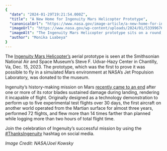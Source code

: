 ```yaml
---
{
  "date": "2024-01-29T19:21:54.000Z",
  "title": "A New Home for Ingenuity Mars Helicopter Prototype",
  "canonicalUrl": "https://www.nasa.gov/image-article/a-new-home-for-ingenuity-mars-helicopter-prototype/",
  "imageUrl": "https://www.nasa.gov/wp-content/uploads/2024/01/53399676593-57707b89f8-o.jpg",
  "imageAlt": "The Ingenuity Mars Helicopter prototype sits on a round, gray surface. Sunlight glints off of one of its blades. The blades are stacked vertically on a thin column. Four thin legs with white tips are attached to the column. A bundle of wires protrudes from the helicopter and rests on the table.",
  "author": "Monika Luabeya"
}
---
```


The [Ingenuity Mars Helicopter’s](https://mars.nasa.gov/technology/helicopter/) aerial prototype is seen at the Smithsonian National Air and Space Museum’s Steve F. Udvar-Hazy Center in Chantilly, Va, Dec. 15, 2023. The prototype, which was the first to prove it was possible to fly in a simulated Mars environment at NASA’s Jet Propulsion Laboratory, was donated to the museum.

Ingenuity’s history-making mission on Mars [recently came to an end](https://www.nasa.gov/news-release/after-three-years-on-mars-nasas-ingenuity-helicopter-mission-ends/) after one or more of its rotor blades sustained damage during landing, rendering it incapable of flight. Originally designed as a technology demonstration to perform up to five experimental test flights over 30 days, the first aircraft on another world operated from the Martian surface for almost three years, performed 72 flights, and flew more than 14 times farther than planned while logging more than two hours of total flight time.

Join the celebration of Ingenuity’s successful mission by using the [#ThanksIngenuity](https://mars.nasa.gov/technology/helicopter/#Participate) hashtag on social media.

_Image Credit: NASA/Joel Kowsky_

